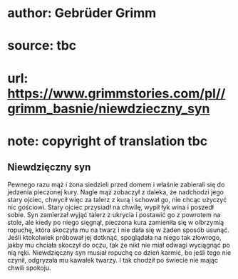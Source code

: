 # author: Gebrüder Grimm
# source: tbc
# url: https://www.grimmstories.com/pl//grimm_basnie/niewdzieczny_syn
# note: copyright of translation tbc

## Niewdzięczny syn 

Pewnego razu mąż i żona siedzieli przed domem i właśnie zabierali się do
jedzenia pieczonej kury. Nagle mąż zobaczył z daleka, że nadchodzi jego
stary ojciec, chwycił więc za talerz z kurą i schował go, nie chcąc
użyczyć nic gościowi. Stary ojciec przysiadł na chwilę, wypił łyk wina i
poszedł sobie. Syn zamierzał wyjąć talerz z ukrycia i postawić go z
powrotem na stole, ale kiedy po niego sięgnął, pieczona kura zamieniła
się w olbrzymią ropuchę, która skoczyła mu na twarz i nie dała się w
żaden sposób usunąć. Jeśli ktokolwiek próbował jej dotknąć, spoglądała
na niego tak złowrogo, jakby mu chciała skoczył do oczu, tak że nikt nie
miał odwagi wyciągnąć po nią ręki. Niewdzięczny syn musiał ropuchę co
dzień karmić, bo jeśli tego nie czynił, odgryzała mu kawałek twarzy. I
tak chodził po świecie nie mając chwili spokoju.
